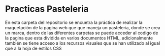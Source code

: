 # Practicas Pasteleria

En esta carpeta del repositorio se encuetra la práctica de realizar la maquetación de la pagina web que
que maneja un pastelería, donde se crea un marca, dentro de las diferentes carpetas se puede
acceder al codigo de la pagina que esta dividida en varios documentos HTML, adicionalmente también
se tiene acceso a los recursos visuales que se han utilizado al igual que a la hoja de estilos CSS
